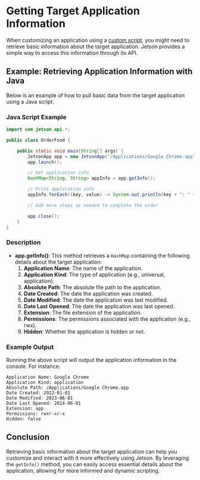 # Getting Target Application Information

When customizing an application using a [custom script](custom-scripting.md), you might need to retrieve basic information about the target application. Jetson provides a simple way to access this information through its API.

## Example: Retrieving Application Information with Java

Below is an example of how to pull basic data from the target application using a Java script.

### Java Script Example

```java
import com.jetson.api.*;

public class OrderFood {

    public static void main(String[] args) {
        JetsonApp app = new JetsonApp("/Applications/Google Chrome.app");
        app.launch();

        // Get application info
        HashMap<String, String> appInfo = app.getInfo();

        // Print application info
        appInfo.forEach((key, value) -> System.out.println(key + ": " + value));

        // Add more steps as needed to complete the order

        app.close();
    }
}
```

### Description

- **app.getInfo()**: This method retrieves a `HashMap` containing the following details about the target application:
  1. **Application Name**: The name of the application.
  2. **Application Kind**: The type of application (e.g., universal, application).
  3. **Absolute Path**: The absolute file path to the application.
  4. **Date Created**: The date the application was created.
  5. **Date Modified**: The date the application was last modified.
  6. **Date Last Opened**: The date the application was last opened.
  7. **Extension**: The file extension of the application.
  8. **Permissions**: The permissions associated with the application (e.g., rwx).
  9. **Hidden**: Whether the application is hidden or not.

### Example Output

Running the above script will output the application information in the console. For instance:

```
Application Name: Google Chrome
Application Kind: application
Absolute Path: /Applications/Google Chrome.app
Date Created: 2022-01-01
Date Modified: 2023-06-01
Date Last Opened: 2024-06-01
Extension: app
Permissions: rwxr-xr-x
Hidden: false
```

## Conclusion

Retrieving basic information about the target application can help you customize and interact with it more effectively using Jetson. By leveraging the `getInfo()` method, you can easily access essential details about the application, allowing for more informed and dynamic scripting.